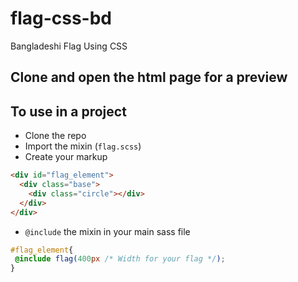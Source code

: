 # flag-css-bd
Bangladeshi Flag Using CSS 

## Clone and open the html page for a preview

## To use in a project
* Clone the repo
* Import the mixin (`flag.scss`)
* Create your markup
```html
<div id="flag_element">
  <div class="base">
    <div class="circle"></div>  
  </div>
</div>
```
* `@include` the mixin in your main sass file
```scss
#flag_element{
 @include flag(400px /* Width for your flag */); 
}
```
